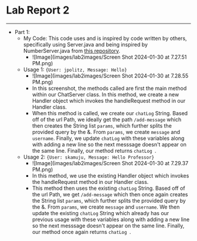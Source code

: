 # Lab Report 2
---
* Part 1:
  - My Code: This code uses and is inspired by code written by others, specifically using Server.java and being inspired by NumberServer.java from [this repository](https://github.com/ucsd-cse15l-f23/wavelet).
    - ![Image](images/lab2images/Screen Shot 2024-01-30 at 7.27.51 PM.png)
  - Usage 1: `{User: jpolitz, Message: Hello}`
    - ![Image](images/lab2images/Screen Shot 2024-01-30 at 7.28.55 PM.png)
    - In this screenshot, the methods called are first the main method within our ChatServer class. In this method, we create a new Handler object which invokes the handleRequest method in our Handler class.
    - When this method is called, we create our `chatLog` String. Based off of the url Path, we ideally get the path  `/add-message` which then creates the String list `params`, which further splits the provided query by the &. From  `params`, we create `message` and `username`. Finally, we update `chatLog` with these variables along with adding a new line so the next messsage doesn't appear on the same line. Finally, our method returns `chatLog `. 
  - Usage 2: `{User: skamuju, Message: Hello Professor}`
    - ![Image](images/lab2images/Screen Shot 2024-01-30 at 7.29.37 PM.png)
    - In this method, we use the existing Handler object which invokes the handleRequest method in our Handler class.
    - This method then uses the existing `chatLog` String. Based off of the url Path, we get `/add-message` which then once again creates the String list `params`, which further splits the provided query by the &. From  `params`, we create `message` and `username`. We then update  the existing `chatLog` String which already has our previous usage with these variables along with adding a new line so the next messsage doesn't appear on the same line. Finally, our method once again returns `chatLog `. 
